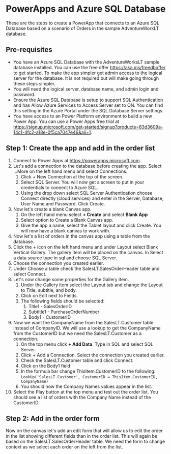 # PowerApps and Azure SQL Database

These are the steps to create a PowerApp that connects to an Azure SQL Database based on a scenario of Orders in the sample AdventureWorkLT database.

## Pre-requisites

- You have an Azure SQL Database with the AdventureWorksLT sample database installed. You can use the free offer https://aka.ms/freedboffer to get started. To make the app simpler get admin access to the logical server for the database. It is not required but will make going through these steps simpler. 
- You will need the logical server, database name, and admin login and password.
- Ensure the Azure SQL Database is setup to support SQL Authentication and has Allow Azure Services to Access Server set to ON. You can find this setting in the Azure Portal under the SQL Database Server settings.
- You have access to an Power Platform environment to build a new Power App. You can use a Power Apps free trial at https://signup.microsoft.com/get-started/signup?products=83d3609a-14c1-4fc2-a18e-0f5ca7047e46&ali=1.

## Step 1: Create the app and add in the order list

1. Connect to Power Apps at https://powerapps.microsoft.com.
1. Let's add a connection to the database before creating the app. Select ...More on the left hand menu and select Connections.
    1. Click + New Connection at the top of the screen.
    1. Select SQL Server. You will now get a screen to put in your credentials to connect to Azure SQL.
    1. Using the drop down select SQL Server Authentication choose Connect directly (cloud services) and enter in the Server, Database, User Name and Password. Click Create.
1. Now let's create a blank Canvas app.
    1. On the left hand menu select **+ Create** and select **Blank App**
    1. Select option to Create a Blank Canvas app.
    1. Give the app a name, select the Tablet layout and click Create. You will now have a blank canvas to work with.
1. Now let's a list of orders in the canvas app using a table from the database.
1. Click the + icon on the left hand menu and under Layout select Blank Vertical Gallery. The gallery item will be placed on the canvas. In Select a data source type in sql and choose SQL Server.
1. Choose the connection you created earlier.
1. Under Choose a table check the SalesLT.SalesOrderHeader table and select Connect.
1. Let's now change some properties for the Gallery item.
    1. Under the Gallery item select the Layout tab and change the Layout to Title, subtitle, and body.
    1. Click on Edit next to Fields.
    1. The following fields should be selected:
        1. Title1 - SalesOrderID
        1. Subtitle1 - PurchaseOrderNumber
        1. Body1 - CustomerID
1. Now we want the CompanyName from the SalesLT.Customer table instead of CompanyID. We will use a lookup to get the CompanyName from the CustomerID but we need the SalesLT.Customer as a connection.
    1. On the top menu click **+ Add Data**. Type in SQL and select SQL Server.
    1. Click + Add a Connection. Select the connection you created earlier.
    1. Check the SalesLT.Customer table and click Connect.
    1. Click on the Body1 field
    1. In the formula bar change ThisItem.CustomerID to the following: `LookUp('SalesLT.Customer', CustomerID = ThisItem.CustomerID, CompanyName)`
    1. You should now the Company Names values appear in the list.
1. Select the Play button at the top menu and test out the order list. You should see a list of orders with the Company Name instead of the CustomerID.

## Step 2: Add in the order form

Now on the canvas let's add an edit form that will allow us to edit the order in the list showing different fields than in the order list. This will again be based on the SalesLT.SalesOrderHeader table. We need the form to change context as we select each order on the left from the list.



